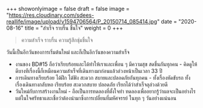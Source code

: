 +++
showonlyimage = false
draft = false
image = "https://res.cloudinary.com/sdees-reallife/image/upload/v1594706564/P_20150714_085414.jpg"
date = "2020-08-16"
title = "สำเร็จ ราบรื่น ชื่นใจ"
weight = 0
+++
> ความสำเร็จ ราบรื่น ความรู้สึกชุ่มชื่นใจ

วันนี้เป็นอีกวันของการเริ่มต้นใหม่ และก็เป็นอีกวันของความสำเร็จ

- งานของ BD#15 ถือว่าเรียบร้อยและได้ทำให้เราและเพื่อน ๆ มีความสุข สดชื่นกันทุกคน - คิดดูให้ดีบางทีเรื่องนี้ก็เหมือนความสำเร็จที่เดินทางมาก่อนแล้วล่วงหน้าเป็นเวลา 33 ปี
- การเดินทางเรียบร้อย ได้ฝึก ได้ฟัง สะดวก สบายและปลอดภัยกันทุกคน - ทั้งเรื่องหัดขับรถ ทั้งเรื่องเดินทางกลับหอ เรียบร้อย สะดวกสบาย ปลอดภัย เรียกได้ว่าสำเร็จลุล่วงด้วยดี
- วันใหม่กับการสร้างงานใหม่ - ถือเป็นการทดลองที่ตั้งใจทำ ทดลองเพื่ออยากรู้ว่าผลจะเป็นอย่างไร แต่ในใจศรัทธาและเชื่อว่าต้องนำมาซึ่งการเปลี่ยนที่มหัศจรรย์ ในทุก ๆ วันอย่างแน่นอน
